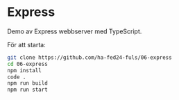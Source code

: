 # Express

Demo av Express webbserver med TypeScript.

För att starta:

```bash
git clone https://github.com/ha-fed24-fuls/06-express
cd 06-express
npm install
code .
npm run build
npm run start
```

